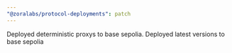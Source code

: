 ```yaml
---
"@zoralabs/protocol-deployments": patch
---
```


Deployed deterministic proxys to base sepolia. Deployed latest versions to base sepolia
